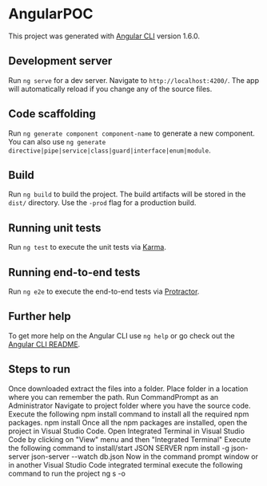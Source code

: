 # AngularPOC

This project was generated with [Angular CLI](https://github.com/angular/angular-cli) version 1.6.0.

## Development server

Run `ng serve` for a dev server. Navigate to `http://localhost:4200/`. The app will automatically reload if you change any of the source files.

## Code scaffolding

Run `ng generate component component-name` to generate a new component. You can also use `ng generate directive|pipe|service|class|guard|interface|enum|module`.

## Build

Run `ng build` to build the project. The build artifacts will be stored in the `dist/` directory. Use the `-prod` flag for a production build.

## Running unit tests

Run `ng test` to execute the unit tests via [Karma](https://karma-runner.github.io).

## Running end-to-end tests

Run `ng e2e` to execute the end-to-end tests via [Protractor](http://www.protractortest.org/).

## Further help

To get more help on the Angular CLI use `ng help` or go check out the [Angular CLI README](https://github.com/angular/angular-cli/blob/master/README.md).

## Steps to run

Once downloaded extract the files into a folder.
Place folder in a location where you can remember the path.
Run CommandPrompt as an Administrator
Navigate to project folder where you have the source code.
Execute the following npm install command to install all the required npm packages.
npm install
Once all the npm packages are installed, open the project in Visual Studio Code.
Open Integrated Terminal in Visual Studio Code by clicking on "View" menu and then "Integrated Terminal"
Execute the following command to install/start JSON SERVER
npm install -g json-server
json-server --watch db.json
Now in the command prompt window or in another Visual Studio Code integrated terminal execute the following command to run the project
ng s -o
